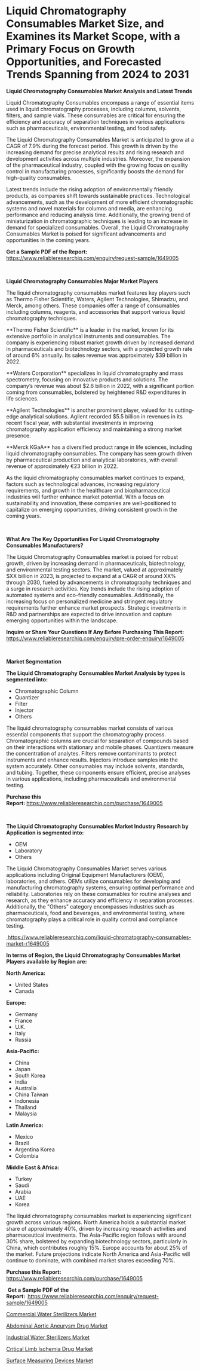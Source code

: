 <p><h1>Liquid Chromatography Consumables Market Size, and Examines its Market Scope, with a Primary Focus on Growth Opportunities, and Forecasted Trends Spanning from 2024 to 2031</h1></p><p><strong>Liquid Chromatography Consumables Market Analysis and Latest Trends</strong></p>
<p><p>Liquid Chromatography Consumables encompass a range of essential items used in liquid chromatography processes, including columns, solvents, filters, and sample vials. These consumables are critical for ensuring the efficiency and accuracy of separation techniques in various applications such as pharmaceuticals, environmental testing, and food safety.</p><p>The Liquid Chromatography Consumables Market is anticipated to grow at a CAGR of 7.9% during the forecast period. This growth is driven by the increasing demand for precise analytical results and rising research and development activities across multiple industries. Moreover, the expansion of the pharmaceutical industry, coupled with the growing focus on quality control in manufacturing processes, significantly boosts the demand for high-quality consumables.</p><p>Latest trends include the rising adoption of environmentally friendly products, as companies shift towards sustainable practices. Technological advancements, such as the development of more efficient chromatographic systems and novel materials for columns and media, are enhancing performance and reducing analysis time. Additionally, the growing trend of miniaturization in chromatographic techniques is leading to an increase in demand for specialized consumables. Overall, the Liquid Chromatography Consumables Market is poised for significant advancements and opportunities in the coming years.</p></p>
<p><strong>Get a Sample PDF of the Report:&nbsp;</strong> <a href="https://www.reliableresearchiq.com/enquiry/request-sample/1649005?utm_campaign=100&utm_medium=2&utm_source=Github&utm_content=ia&utm_term=15102024&utm_id=liquid-chromatography-consumables">https://www.reliableresearchiq.com/enquiry/request-sample/1649005</a></p>
<p>&nbsp;</p>
<p><strong>Liquid Chromatography Consumables Major Market Players</strong></p>
<p><p>The liquid chromatography consumables market features key players such as Thermo Fisher Scientific, Waters, Agilent Technologies, Shimadzu, and Merck, among others. These companies offer a range of consumables including columns, reagents, and accessories that support various liquid chromatography techniques.</p><p>**Thermo Fisher Scientific** is a leader in the market, known for its extensive portfolio in analytical instruments and consumables. The company is experiencing robust market growth driven by increased demand in pharmaceuticals and biotechnology sectors, with a projected growth rate of around 6% annually. Its sales revenue was approximately $39 billion in 2022.</p><p>**Waters Corporation** specializes in liquid chromatography and mass spectrometry, focusing on innovative products and solutions. The company’s revenue was about $2.6 billion in 2022, with a significant portion coming from consumables, bolstered by heightened R&D expenditures in life sciences.</p><p>**Agilent Technologies** is another prominent player, valued for its cutting-edge analytical solutions. Agilent recorded $5.5 billion in revenues in its recent fiscal year, with substantial investments in improving chromatography application efficiency and maintaining a strong market presence.</p><p>**Merck KGaA** has a diversified product range in life sciences, including liquid chromatography consumables. The company has seen growth driven by pharmaceutical production and analytical laboratories, with overall revenue of approximately €23 billion in 2022.</p><p>As the liquid chromatography consumables market continues to expand, factors such as technological advances, increasing regulatory requirements, and growth in the healthcare and biopharmaceutical industries will further enhance market potential. With a focus on sustainability and innovation, these companies are well-positioned to capitalize on emerging opportunities, driving consistent growth in the coming years.</p></p>
<p>&nbsp;</p>
<p><strong>What Are The Key Opportunities For Liquid Chromatography Consumables Manufacturers?</strong></p>
<p><p>The Liquid Chromatography Consumables market is poised for robust growth, driven by increasing demand in pharmaceuticals, biotechnology, and environmental testing sectors. The market, valued at approximately $XX billion in 2023, is projected to expand at a CAGR of around XX% through 2030, fueled by advancements in chromatography techniques and a surge in research activities. Key trends include the rising adoption of automated systems and eco-friendly consumables. Additionally, the increasing focus on personalized medicine and stringent regulatory requirements further enhance market prospects. Strategic investments in R&D and partnerships are expected to drive innovation and capture emerging opportunities within the landscape.</p></p>
<p><strong>Inquire or Share Your Questions If Any Before Purchasing This Report:</strong> <a href="https://www.reliableresearchiq.com/enquiry/pre-order-enquiry/1649005?utm_campaign=100&utm_medium=2&utm_source=Github&utm_content=ia&utm_term=15102024&utm_id=liquid-chromatography-consumables">https://www.reliableresearchiq.com/enquiry/pre-order-enquiry/1649005</a></p>
<p>&nbsp;</p>
<p><strong>Market Segmentation</strong></p>
<p><strong>The Liquid Chromatography Consumables Market Analysis by types is segmented into:</strong></p>
<p><ul><li>Chromatographic Column</li><li>Quantizer</li><li>Filter</li><li>Injector</li><li>Others</li></ul></p>
<p><p>The liquid chromatography consumables market consists of various essential components that support the chromatography process. Chromatographic columns are crucial for separation of compounds based on their interactions with stationary and mobile phases. Quantizers measure the concentration of analytes. Filters remove contaminants to protect instruments and enhance results. Injectors introduce samples into the system accurately. Other consumables may include solvents, standards, and tubing. Together, these components ensure efficient, precise analyses in various applications, including pharmaceuticals and environmental testing.</p></p>
<p><strong>Purchase this Report:&nbsp;</strong><a href="https://www.reliableresearchiq.com/purchase/1649005?utm_campaign=100&utm_medium=2&utm_source=Github&utm_content=ia&utm_term=15102024&utm_id=liquid-chromatography-consumables">https://www.reliableresearchiq.com/purchase/1649005</a></p>
<p>&nbsp;</p>
<p><strong>The Liquid Chromatography Consumables Market Industry Research by Application is segmented into:</strong></p>
<p><ul><li>OEM</li><li>Laboratory</li><li>Others</li></ul></p>
<p><p>The Liquid Chromatography Consumables Market serves various applications including Original Equipment Manufacturers (OEM), laboratories, and others. OEMs utilize consumables for developing and manufacturing chromatography systems, ensuring optimal performance and reliability. Laboratories rely on these consumables for routine analyses and research, as they enhance accuracy and efficiency in separation processes. Additionally, the "Others" category encompasses industries such as pharmaceuticals, food and beverages, and environmental testing, where chromatography plays a critical role in quality control and compliance testing.</p></p>
<p><a href="https://www.reliableresearchiq.com/liquid-chromatography-consumables-market-r1649005?utm_campaign=100&utm_medium=2&utm_source=Github&utm_content=ia&utm_term=15102024&utm_id=liquid-chromatography-consumables">&nbsp;https://www.reliableresearchiq.com/liquid-chromatography-consumables-market-r1649005</a></p>
<p><strong>In terms of Region, the Liquid Chromatography Consumables Market Players available by Region are:</strong></p>
<p>
    <p> <strong> North America: </strong>
        <ul>
            <li>United States</li>
            <li>Canada</li>
        </ul>
        </p> 
    <p> <strong> Europe: </strong>
        <ul>
            <li>Germany</li>
            <li>France</li>
            <li>U.K.</li>
            <li>Italy</li>
            <li>Russia</li>
        </ul>
        </p> 
    <p> <strong> Asia-Pacific: </strong>
        <ul>
            <li>China</li>
            <li>Japan</li>
            <li>South Korea</li>
            <li>India</li>
            <li>Australia</li>
            <li>China Taiwan</li>
            <li>Indonesia</li>
            <li>Thailand</li>
            <li>Malaysia</li>
        </ul>
        </p> 
    <p> <strong> Latin America: </strong>
        <ul>
            <li>Mexico</li>
            <li>Brazil</li>
            <li>Argentina Korea</li>
            <li>Colombia</li>
        </ul>
        </p> 
    <p> <strong> Middle East & Africa: </strong>
        <ul>
            <li>Turkey</li>
            <li>Saudi</li>
            <li>Arabia</li>
            <li>UAE</li>
            <li>Korea</li>
        </ul>
    </p>
    </p>
<p><p>The liquid chromatography consumables market is experiencing significant growth across various regions. North America holds a substantial market share of approximately 40%, driven by increasing research activities and pharmaceutical investments. The Asia-Pacific region follows with around 30% share, bolstered by expanding biotechnology sectors, particularly in China, which contributes roughly 15%. Europe accounts for about 25% of the market. Future projections indicate North America and Asia-Pacific will continue to dominate, with combined market shares exceeding 70%.</p></p>
<p><strong>Purchase this Report: </strong><a href="https://www.reliableresearchiq.com/purchase/1649005?utm_campaign=100&utm_medium=2&utm_source=Github&utm_content=ia&utm_term=15102024&utm_id=liquid-chromatography-consumables">https://www.reliableresearchiq.com/purchase/1649005</a></p>
<p>&nbsp;<strong>Get a Sample PDF of the Report:&nbsp;&nbsp;</strong><a href="https://www.reliableresearchiq.com/enquiry/request-sample/1649005?utm_campaign=100&utm_medium=2&utm_source=Github&utm_content=ia&utm_term=15102024&utm_id=liquid-chromatography-consumables">https://www.reliableresearchiq.com/enquiry/request-sample/1649005</a></p>
<p><strong></strong></p>
<p><p><a href="https://github.com/jerridoxdemase/Market-Research-Report-List-1/blob/main/commercial-water-sterilizers-market.md?utm_campaign=100&utm_medium=2&utm_source=Github&utm_content=ia&utm_term=15102024&utm_id=liquid-chromatography-consumables">Commercial Water Sterilizers Market</a></p><p><a href="https://www.linkedin.com/pulse/key-drivers-abdominal-aortic-aneurysm-drug-market-trends-r52ie?trk=public_post_embed_feed-article-content&utm_campaign=100&utm_medium=2&utm_source=Github&utm_content=ia&utm_term=15102024&utm_id=liquid-chromatography-consumables">Abdominal Aortic Aneurysm Drug Market</a></p><p><a href="https://github.com/halleabdon2v1s/Market-Research-Report-List-1/blob/main/industrial-water-sterilizers-market.md?utm_campaign=100&utm_medium=2&utm_source=Github&utm_content=ia&utm_term=15102024&utm_id=liquid-chromatography-consumables">Industrial Water Sterilizers Market</a></p><p><a href="https://www.linkedin.com/pulse/critical-limb-ischemia-drug-market-research-report-exploring-m1lbe?utm_campaign=100&utm_medium=2&utm_source=Github&utm_content=ia&utm_term=15102024&utm_id=liquid-chromatography-consumables">Critical Limb Ischemia Drug Market</a></p><p><a href="https://www.linkedin.com/pulse/surface-measuring-devices-market-essentials-key-players-r00ne?trk=public_post_embed_feed-article-content&utm_campaign=100&utm_medium=2&utm_source=Github&utm_content=ia&utm_term=15102024&utm_id=liquid-chromatography-consumables">Surface Measuring Devices Market</a></p></p>